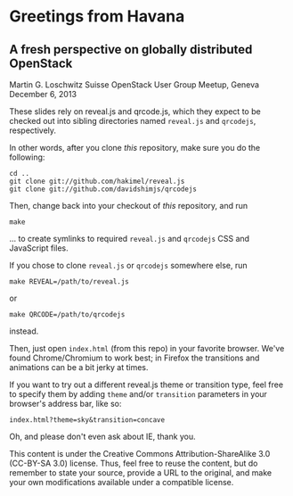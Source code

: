# Greetings from Havana
## A fresh perspective on globally distributed OpenStack

Martin G. Loschwitz
Suisse OpenStack User Group Meetup, Geneva
December 6, 2013

These slides rely on reveal.js and qrcode.js, which they expect to be
checked out into sibling directories named `reveal.js` and `qrcodejs`,
respectively.

In other words, after you clone _this_ repository, make sure you do
the following:

    cd ..
    git clone git://github.com/hakimel/reveal.js
	git clone git://github.com/davidshimjs/qrcodejs

Then, change back into your checkout of _this_ repository, and run

    make

... to create symlinks to required `reveal.js` and `qrcodejs` CSS and
JavaScript files.

If you chose to clone `reveal.js` or `qrcodejs` somewhere else, run

    make REVEAL=/path/to/reveal.js

or

    make QRCODE=/path/to/qrcodejs

instead.

Then, just open `index.html` (from this repo) in your favorite browser.
We've found Chrome/Chromium to work best; in Firefox the transitions and
animations can be a bit jerky at times.

If you want to try out a different reveal.js theme or transition type,
feel free to specify them by adding `theme` and/or `transition`
parameters in your browser's address bar, like so:

    index.html?theme=sky&transition=concave

Oh, and please don't even ask about IE, thank you.

This content is under the Creative Commons Attribution-ShareAlike 3.0
(CC-BY-SA 3.0) license. Thus, feel free to reuse the content, but do
remember to state your source, provide a URL to the original, and make
your own modifications available under a compatible license.
